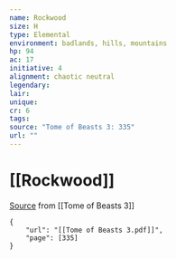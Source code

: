 ```yaml
---
name: Rockwood
size: H
type: Elemental
environment: badlands, hills, mountains
hp: 94
ac: 17
initiative: 4
alignment: chaotic neutral
legendary: 
lair: 
unique: 
cr: 6
tags: 
source: "Tome of Beasts 3: 335"
url: ""
---
```

# [[Rockwood]]

[Source](zotero://open-pdf/library/items/BLGR9HVR?page=335) from [[Tome of Beasts 3]]

```pdf
{
	"url": "[[Tome of Beasts 3.pdf]]",
	"page": [335]
}
```

